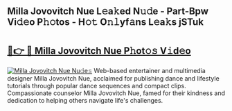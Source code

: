 ## Milla Jovovitch Nue L𝚎a𝚔ed N𝚞𝚍e - Part-Bpw Vi𝚍𝚎o P𝚑𝚘tos - H𝚘𝚝 O𝚗𝚕yf𝚊ns L𝚎a𝚔s jSTuk

# <h2><a href="http://kfcj56.oniu.top/?m=Milla+Jovovitch+Nue">🔗👉 🔴 Milla Jovovitch Nue P𝚑ot𝚘𝚜 V𝚒d𝚎o</a></h2>

[![Milla Jovovitch Nue Nu𝚍e𝚜](https://i.imgur.com/0qMVB7G.gif)](http://kfcj56.oniu.top/?m=Milla+Jovovitch+Nue)
Web-based entertainer and multimedia designer Milla Jovovitch Nue, acclaimed for publishing dance and lifestyle tutorials through popular dance sequences and compact clips. Compassionate counselor Milla Jovovitch Nue, famed for their kindness and dedication to helping others navigate life's challenges.  

